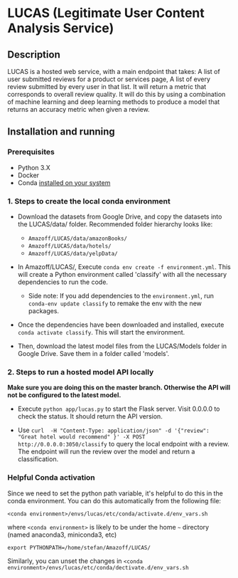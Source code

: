 # LUCAS (Legitimate User Content Analysis Service)

## Description

LUCAS is a hosted web service, with a main endpoint that takes:
A list of user submitted reviews for a product or services page,
A list of every review submitted by every user in that list.
It will return a metric that corresponds to overall review quality.
It will do this by using a combination of machine learning and deep learning methods to produce a model that returns an accuracy metric when given a review.

## Installation and running

### Prerequisites

* Python 3.X
* Docker
* Conda [installed on your system](https://conda.io/docs/user-guide/install/index.html)

### 1. Steps to create the local conda environment

* Download the datasets from Google Drive, and copy the datasets into the LUCAS/data/ folder. Recommended folder hierarchy looks like:
  * `Amazoff/LUCAS/data/amazonBooks/`
  * `Amazoff/LUCAS/data/hotels/`
  * `Amazoff/LUCAS/data/yelpData/`

* In Amazoff/LUCAS/, Execute `conda env create -f environment.yml`. This will create a Python environment called 'classify' with all the necessary dependencies to run the code.

  * Side note: If you add dependencies to the `environment.yml`, run `conda-env update classify` to remake the env with the new packages.

* Once the dependencies have been downloaded and installed, execute `conda activate classify`. This will start the environment.

* Then, download the latest model files from the LUCAS/Models folder in Google Drive. Save them in a folder called 'models'.

### 2. Steps to run a hosted model API locally

**Make sure you are doing this on the master branch. Otherwise the API will not be configured to the latest model.**

* Execute `python app/lucas.py` to start the Flask server. Visit 0.0.0.0 to check the status. It should return the API version.

* Use `curl  -H "Content-Type: application/json" -d '{"review": "Great hotel would recommend" }' -X POST http://0.0.0.0:3050/classify` to query the local endpoint with a review. The endpoint will run the review over the model and return a classification.

### Helpful Conda activation

Since we need to set the python path variable, it's helpful to do this in the conda environment. You can do this automatically from the following file:

`<conda environment>/envs/lucas/etc/conda/activate.d/env_vars.sh`

where `<conda environment>` is likely to be under the home `~` directory (named anaconda3, miniconda3, etc)

`export PYTHONPATH=/home/stefan/Amazoff/LUCAS/`

Similarly, you can unset the changes in `<conda environment>/envs/lucas/etc/conda/dectivate.d/env_vars.sh`
